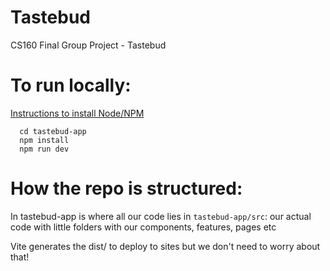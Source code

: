 # Tastebud
CS160 Final Group Project - Tastebud

# To run locally:
[Instructions to install Node/NPM](https://docs.npmjs.com/downloading-and-installing-node-js-and-npm)
```
  cd tastebud-app
  npm install
  npm run dev

```

# How the repo is structured:
In tastebud-app is where all our code lies
in `tastebud-app/src`: our actual code with little folders with our components, features, pages etc

Vite generates the dist/ to deploy to sites but we don't need to worry about that!